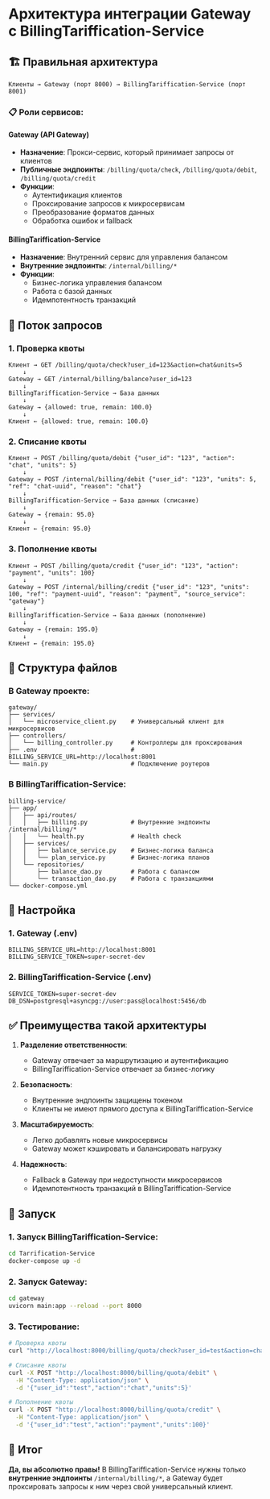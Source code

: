 # Архитектура интеграции Gateway с BillingTariffication-Service

## 🏗️ Правильная архитектура

```
Клиенты → Gateway (порт 8000) → BillingTariffication-Service (порт 8001)
```

### 📋 Роли сервисов:

#### **Gateway (API Gateway)**
- **Назначение**: Прокси-сервис, который принимает запросы от клиентов
- **Публичные эндпоинты**: `/billing/quota/check`, `/billing/quota/debit`, `/billing/quota/credit`
- **Функции**:
  - Аутентификация клиентов
  - Проксирование запросов к микросервисам
  - Преобразование форматов данных
  - Обработка ошибок и fallback

#### **BillingTariffication-Service**
- **Назначение**: Внутренний сервис для управления балансом
- **Внутренние эндпоинты**: `/internal/billing/*`
- **Функции**:
  - Бизнес-логика управления балансом
  - Работа с базой данных
  - Идемпотентность транзакций

## 🔄 Поток запросов

### 1. Проверка квоты
```
Клиент → GET /billing/quota/check?user_id=123&action=chat&units=5
    ↓
Gateway → GET /internal/billing/balance?user_id=123
    ↓
BillingTariffication-Service → База данных
    ↓
Gateway → {allowed: true, remain: 100.0}
    ↓
Клиент ← {allowed: true, remain: 100.0}
```

### 2. Списание квоты
```
Клиент → POST /billing/quota/debit {"user_id": "123", "action": "chat", "units": 5}
    ↓
Gateway → POST /internal/billing/debit {"user_id": "123", "units": 5, "ref": "chat-uuid", "reason": "chat"}
    ↓
BillingTariffication-Service → База данных (списание)
    ↓
Gateway → {remain: 95.0}
    ↓
Клиент ← {remain: 95.0}
```

### 3. Пополнение квоты
```
Клиент → POST /billing/quota/credit {"user_id": "123", "action": "payment", "units": 100}
    ↓
Gateway → POST /internal/billing/credit {"user_id": "123", "units": 100, "ref": "payment-uuid", "reason": "payment", "source_service": "gateway"}
    ↓
BillingTariffication-Service → База данных (пополнение)
    ↓
Gateway → {remain: 195.0}
    ↓
Клиент ← {remain: 195.0}
```

## 📁 Структура файлов

### В Gateway проекте:
```
gateway/
├── services/
│   └── microservice_client.py    # Универсальный клиент для микросервисов
├── controllers/
│   └── billing_controller.py     # Контроллеры для проксирования
├── .env                          # BILLING_SERVICE_URL=http://localhost:8001
└── main.py                       # Подключение роутеров
```

### В BillingTariffication-Service:
```
billing-service/
├── app/
│   ├── api/routes/
│   │   ├── billing.py            # Внутренние эндпоинты /internal/billing/*
│   │   └── health.py             # Health check
│   ├── services/
│   │   ├── balance_service.py    # Бизнес-логика баланса
│   │   └── plan_service.py       # Бизнес-логика планов
│   └── repositories/
│       ├── balance_dao.py        # Работа с балансом
│       └── transaction_dao.py    # Работа с транзакциями
└── docker-compose.yml
```

## 🔧 Настройка

### 1. Gateway (.env)
```env
BILLING_SERVICE_URL=http://localhost:8001
BILLING_SERVICE_TOKEN=super-secret-dev
```

### 2. BillingTariffication-Service (.env)
```env
SERVICE_TOKEN=super-secret-dev
DB_DSN=postgresql+asyncpg://user:pass@localhost:5456/db
```

## ✅ Преимущества такой архитектуры

1. **Разделение ответственности**:
   - Gateway отвечает за маршрутизацию и аутентификацию
   - BillingTariffication-Service отвечает за бизнес-логику

2. **Безопасность**:
   - Внутренние эндпоинты защищены токеном
   - Клиенты не имеют прямого доступа к BillingTariffication-Service

3. **Масштабируемость**:
   - Легко добавлять новые микросервисы
   - Gateway может кэшировать и балансировать нагрузку

4. **Надежность**:
   - Fallback в Gateway при недоступности микросервисов
   - Идемпотентность транзакций в BillingTariffication-Service

## 🚀 Запуск

### 1. Запуск BillingTariffication-Service:
```bash
cd Tarrification-Service
docker-compose up -d
```

### 2. Запуск Gateway:
```bash
cd gateway
uvicorn main:app --reload --port 8000
```

### 3. Тестирование:
```bash
# Проверка квоты
curl "http://localhost:8000/billing/quota/check?user_id=test&action=chat&units=5"

# Списание квоты
curl -X POST "http://localhost:8000/billing/quota/debit" \
  -H "Content-Type: application/json" \
  -d '{"user_id":"test","action":"chat","units":5}'

# Пополнение квоты
curl -X POST "http://localhost:8000/billing/quota/credit" \
  -H "Content-Type: application/json" \
  -d '{"user_id":"test","action":"payment","units":100}'
```

## 🎯 Итог

**Да, вы абсолютно правы!** В BillingTariffication-Service нужны только **внутренние эндпоинты** `/internal/billing/*`, а Gateway будет проксировать запросы к ним через свой универсальный клиент. 